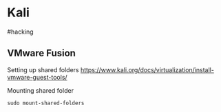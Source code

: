 # Kali
#hacking

## VMware Fusion

Setting up shared folders
https://www.kali.org/docs/virtualization/install-vmware-guest-tools/

Mounting shared folder
```
sudo mount-shared-folders
```
